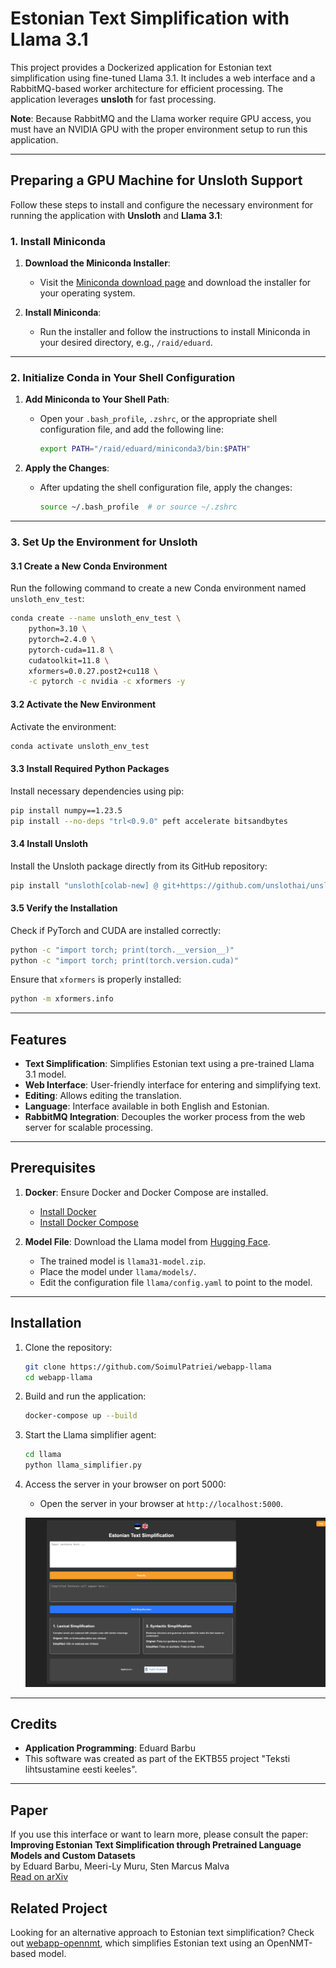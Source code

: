 # Estonian Text Simplification with Llama 3.1

This project provides a Dockerized application for Estonian text simplification using fine-tuned Llama 3.1. It includes a web interface and a RabbitMQ-based worker architecture for efficient processing. The application leverages **unsloth** for fast processing.

**Note**: Because RabbitMQ and the Llama worker require GPU access, you must have an NVIDIA GPU with the proper environment setup to run this application.

---

## Preparing a GPU Machine for Unsloth Support

Follow these steps to install and configure the necessary environment for running the application with **Unsloth** and **Llama 3.1**:

### 1. Install Miniconda

1. **Download the Miniconda Installer**:
   - Visit the [Miniconda download page](https://docs.conda.io/en/latest/miniconda.html) and download the installer for your operating system.

2. **Install Miniconda**:
   - Run the installer and follow the instructions to install Miniconda in your desired directory, e.g., `/raid/eduard`.

---

### 2. Initialize Conda in Your Shell Configuration

1. **Add Miniconda to Your Shell Path**:
   - Open your `.bash_profile`, `.zshrc`, or the appropriate shell configuration file, and add the following line:
     ```bash
     export PATH="/raid/eduard/miniconda3/bin:$PATH"
     ```

2. **Apply the Changes**:
   - After updating the shell configuration file, apply the changes:
     ```bash
     source ~/.bash_profile  # or source ~/.zshrc
     ```

---

### 3. Set Up the Environment for Unsloth

#### 3.1 Create a New Conda Environment
Run the following command to create a new Conda environment named `unsloth_env_test`:
```bash
conda create --name unsloth_env_test \
    python=3.10 \
    pytorch=2.4.0 \
    pytorch-cuda=11.8 \
    cudatoolkit=11.8 \
    xformers=0.0.27.post2+cu118 \
    -c pytorch -c nvidia -c xformers -y
```

#### 3.2 Activate the New Environment
Activate the environment:
```bash
conda activate unsloth_env_test
```

#### 3.3 Install Required Python Packages
Install necessary dependencies using pip:
```bash
pip install numpy==1.23.5
pip install --no-deps "trl<0.9.0" peft accelerate bitsandbytes
```

#### 3.4 Install Unsloth
Install the Unsloth package directly from its GitHub repository:
```bash
pip install "unsloth[colab-new] @ git+https://github.com/unslothai/unsloth.git"
```

#### 3.5 Verify the Installation
Check if PyTorch and CUDA are installed correctly:
```bash
python -c "import torch; print(torch.__version__)"
python -c "import torch; print(torch.version.cuda)"
```

Ensure that `xformers` is properly installed:
```bash
python -m xformers.info
```

---

## Features
- **Text Simplification**: Simplifies Estonian text using a pre-trained Llama 3.1 model.
- **Web Interface**: User-friendly interface for entering and simplifying text.
- **Editing**: Allows editing the translation.
- **Language**: Interface available in both English and Estonian.
- **RabbitMQ Integration**: Decouples the worker process from the web server for scalable processing.

---

## Prerequisites

1. **Docker**: Ensure Docker and Docker Compose are installed.
   - [Install Docker](https://docs.docker.com/get-docker/)
   - [Install Docker Compose](https://docs.docker.com/compose/install/)

2. **Model File**: Download the Llama model from [Hugging Face](https://huggingface.co/datasets/vulturuldemare/Estonian-Text-Simplification).
   - The trained model is `llama31-model.zip`.
   - Place the model under `llama/models/`.
   - Edit the configuration file `llama/config.yaml` to point to the model.

---

## Installation

1. Clone the repository:
   ```bash
   git clone https://github.com/SoimulPatriei/webapp-llama
   cd webapp-llama
   ```

2. Build and run the application:
   ```bash
   docker-compose up --build
   ```

3. Start the Llama simplifier agent:
   ```bash
   cd llama
   python llama_simplifier.py
   ```

4. Access the server in your browser on port 5000:
   - Open the server in your browser at `http://localhost:5000`.

   ![Estonian Text Simplification Interface](interface.png)

---

## Credits

- **Application Programming**: Eduard Barbu  
- This software was created as part of the EKTB55 project "Teksti lihtsustamine eesti keeles".

---

## Paper

If you use this interface or want to learn more, please consult the paper:  
**Improving Estonian Text Simplification through Pretrained Language Models and Custom Datasets**  
by Eduard Barbu, Meeri-Ly Muru, Sten Marcus Malva  
[Read on arXiv](https://arxiv.org/abs/2501.15624)

## Related Project

Looking for an alternative approach to Estonian text simplification? Check out [webapp-opennmt](https://github.com/SoimulPatriei/webapp-opennmt), which simplifies Estonian text using an OpenNMT-based model. 


